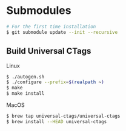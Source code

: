 # Submodules

```bash
# For the first time installation
$ git submodule update --init --recursive

```

## Build Universal CTags

Linux

```bash
$ ./autogen.sh
$ ./configure --prefix=$(realpath ~)
$ make
$ make install
```

MacOS

```bash
$ brew tap universal-ctags/universal-ctags
$ brew install --HEAD universal-ctags
```

